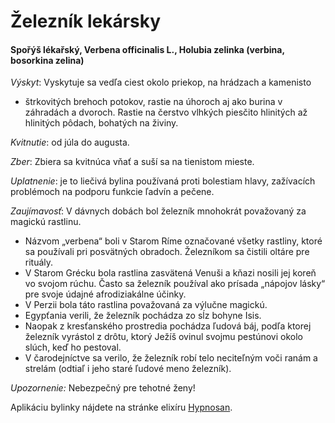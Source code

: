 Železník lekársky
=================

#### Spořýš lékařský, Verbena officinalis L., Holubia zelinka (verbina, bosorkina zelina)

*Výskyt*: Vyskytuje sa vedľa ciest okolo priekop, na hrádzach a kamenisto
- štrkovitých brehoch potokov, rastie na úhoroch aj ako burina v záhradách a
dvoroch. Rastie na čerstvo vlhkých piesčito hlinitých až hlinitých pôdach,
bohatých na živiny.

*Kvitnutie*: od júla do augusta.

*Zber*: Zbiera sa kvitnúca vňať a suší sa na tienistom mieste.

*Uplatnenie*: je to liečivá bylina používaná proti bolestiam hlavy, zažívacích
problémoch na podporu funkcie ľadvín a pečene.

*Zaujímavosť*: V dávnych dobách bol železník mnohokrát považovaný za magickú
rastlinu.

* Názvom „verbena“ boli v Starom Ríme označované všetky rastliny, ktoré sa používali pri posvätných obradoch. Železníkom sa čistili oltáre pre rituály.
* V Starom Grécku bola rastlina zasvätená Venuši a kňazi nosili jej koreň vo svojom rúchu. Často sa železník používal ako prísada „nápojov lásky“ pre svoje údajné afrodiziakálne účinky.
* V Perzii bola táto rastlina považovaná za výlučne magickú.
* Egypťania verili, že železník pochádza zo sĺz bohyne Isis.
* Naopak z kresťanského prostredia pochádza ľudová báj, podľa ktorej železník vyrástol z drôtu, ktorý Ježíš ovinul svojmu pestúnovi okolo slúch, keď ho pestoval.
* V čarodejníctve sa verilo, že železník robí telo neciteľným voči ranám a strelám (odtiaľ i jeho staré ľudové meno železník).

*Upozornenie:* Nebezpečný pre tehotné ženy!

Aplikáciu bylinky nájdete na stránke elixíru [Hypnosan](../elixiry/hypnosan).

